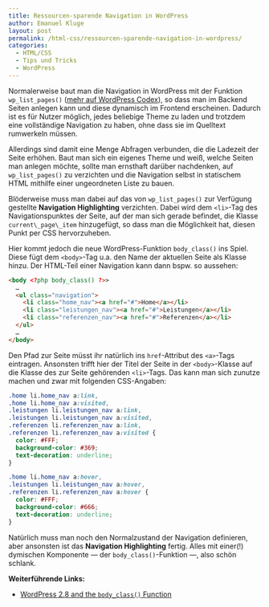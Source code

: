 ```yaml
---
title: Ressourcen-sparende Navigation in WordPress
author: Emanuel Kluge
layout: post
permalink: /html-css/ressourcen-sparende-navigation-in-wordpress/
categories:
  - HTML/CSS
  - Tips und Tricks
  - WordPress
---
```


Normalerweise baut man die Navigation in WordPress mit der Funktion `wp_list_pages()` ([mehr auf WordPress Codex][template_tags]), so dass man im Backend Seiten anlegen kann und diese dynamisch im Frontend erscheinen. Dadurch ist es für Nutzer möglich, jedes beliebige Theme zu laden und trotzdem eine vollständige Navigation zu haben, ohne dass sie im Quelltext rumwerkeln müssen.

Allerdings sind damit eine Menge Abfragen verbunden, die die Ladezeit der Seite erhöhen. Baut man sich ein eigenes Theme und weiß, welche Seiten man anlegen möchte, sollte man ernsthaft darüber nachdenken, auf `wp_list_pages()` zu verzichten und die Navigation selbst in statischem HTML mithilfe einer ungeordneten Liste zu bauen.

Blöderweise muss man dabei auf das von `wp_list_pages()` zur Verfügung gestellte **Navigation Highlighting** verzichten. Dabei wird dem `<li>`-Tag des Navigationspunktes der Seite, auf der man sich gerade befindet, die Klasse `current\_page\_item` hinzugefügt, so dass man die Möglichkeit hat, diesen Punkt per CSS hervorzuheben.

Hier kommt jedoch die neue WordPress-Funktion `body_class()` ins Spiel. Diese fügt dem `<body>`-Tag u.a. den Name der aktuellen Seite als Klasse hinzu. Der HTML-Teil einer Navigation kann dann bspw. so aussehen:

```html
<body <?php body_class() ?>>
  …
  <ul class="navigation">
    <li class="home_nav"><a href="#">Home</a></li>
    <li class="leistungen_nav"><a href="#">Leistungen</a></li>
    <li class="referenzen_nav"><a href="#">Referenzen</a></li>
  </ul>
  …
</body>
```

Den Pfad zur Seite müsst ihr natürlich ins `href`-Attribut des `<a>`-Tags eintragen. Ansonsten trifft hier der Titel der Seite in der `<body>`-Klasse auf die Klasse des zur Seite gehörenden `<li>`-Tags. Das kann man sich zunutze machen und zwar mit folgenden CSS-Angaben:

```css
.home li.home_nav a:link,
.home li.home_nav a:visited,
.leistungen li.leistungen_nav a:link,
.leistungen li.leistungen_nav a:visited,
.referenzen li.referenzen_nav a:link,
.referenzen li.referenzen_nav a:visited {
  color: #FFF;
  background-color: #369;
  text-decoration: underline;
}

.home li.home_nav a:hover,
.leistungen li.leistungen_nav a:hover,
.referenzen li.referenzen_nav a:hover {
  color: #FFF;
  background-color: #666;
  text-decoration: underline;
}
```

Natürlich muss man noch den Normalzustand der Navigation definieren, aber ansonsten ist das **Navigation Highlighting** fertig. Alles mit einer(!) dymischen Komponente &mdash; der `body_class()`-Funktion &mdash;, also schön schlank.

**Weiterführende Links:**

 * [WordPress 2.8 and the `body_class()` Function][nathanrice]

[template_tags]: http://codex.wordpress.org/Template_Tags/wp_list_pages
[nathanrice]: http://www.nathanrice.net/blog/wordpress-2-8-and-the-body_class-function/
